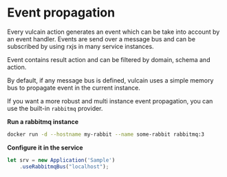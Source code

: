 # Event propagation

Every vulcain action generates an event which can be take into account by an event handler.
Events are send over a message bus and can be subscribed by using rxjs in many service instances.

Event contains result action and can be filtered by domain, schema and action.

By default, if any message bus is defined, vulcain uses a simple memory bus to propagate event in the current instance.

If you want a more robust and multi instance event propagation, you can use the built-in ```rabbitmq``` provider.

**Run a rabbitmq instance**

```bash
docker run -d --hostname my-rabbit --name some-rabbit rabbitmq:3
```

**Configure it in the service**

```js
let srv = new Application('Sample')
    .useRabbitmqBus("localhost");
```